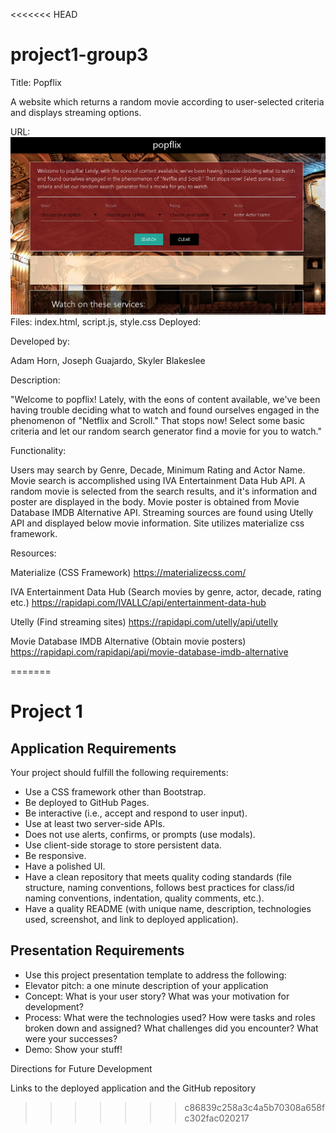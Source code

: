 <<<<<<< HEAD
# project1-group3

Title: Popflix

A website which returns a random movie according to user-selected criteria and displays streaming options.

URL:
![Screenshot](./assets/images/popflix-screenshot.png)
Files: index.html, script.js, style.css
Deployed:

Developed by:

Adam Horn, Joseph Guajardo, Skyler Blakeslee

Description:

"Welcome to popflix! Lately, with the eons of content available, we've been having trouble deciding what to watch and found ourselves engaged in the phenomenon of "Netflix and Scroll." That stops now! Select some basic criteria and let our random search generator find a movie for you to watch."

Functionality:

Users may search by Genre, Decade, Minimum Rating and Actor Name. Movie search is accomplished using IVA Entertainment Data Hub API. A random movie is selected from the search results, and it's information and poster are displayed in the body. Movie poster is obtained from Movie Database IMDB Alternative API. Streaming sources are found using Utelly API and displayed below movie information. Site utilizes materialize css framework.

Resources:

Materialize (CSS Framework)
https://materializecss.com/

IVA Entertainment Data Hub (Search movies by genre, actor, decade, rating etc.)
https://rapidapi.com/IVALLC/api/entertainment-data-hub

Utelly (Find streaming sites)
https://rapidapi.com/utelly/api/utelly

Movie Database IMDB Alternative (Obtain movie posters)
https://rapidapi.com/rapidapi/api/movie-database-imdb-alternative


=======
# Project 1

## Application Requirements

Your project should fulfill the following requirements:
* Use a CSS framework other than Bootstrap.
* Be deployed to GitHub Pages.
* Be interactive (i.e., accept and respond to user input).
* Use at least two server-side APIs.
* Does not use alerts, confirms, or prompts (use modals).
* Use client-side storage to store persistent data.
* Be responsive.
* Have a polished UI.
* Have a clean repository that meets quality coding standards (file structure, naming conventions, follows best practices for class/id naming conventions, indentation, quality comments, etc.).
* Have a quality README (with unique name, description, technologies used, screenshot, and link to deployed application).

## Presentation Requirements

* Use this project presentation template to address the following:
* Elevator pitch: a one minute description of your application
* Concept: What is your user story? What was your motivation for development?
* Process: What were the technologies used? How were tasks and roles broken down and assigned? What challenges did you encounter? What were your successes?
* Demo: Show your stuff!

Directions for Future Development

Links to the deployed application and the GitHub repository
>>>>>>> c86839c258a3c4a5b70308a658fc302fac020217
